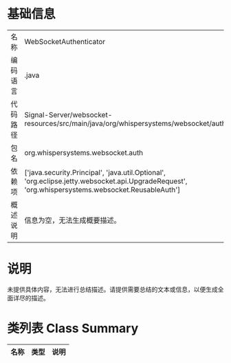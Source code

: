 # 基础信息

|      |      |
|------|------|
| 名称 | WebSocketAuthenticator |
| 编码语言 | .java |
| 代码路径 | Signal-Server/websocket-resources/src/main/java/org/whispersystems/websocket/auth/WebSocketAuthenticator.java |
| 包名 | org.whispersystems.websocket.auth |
| 依赖项 | ['java.security.Principal', 'java.util.Optional', 'org.eclipse.jetty.websocket.api.UpgradeRequest', 'org.whispersystems.websocket.ReusableAuth'] |
| 概述说明 | 信息为空，无法生成概要描述。 |

# 说明

未提供具体内容，无法进行总结描述。请提供需要总结的文本或信息，以便生成全面详尽的描述。

# 类列表 Class Summary

| 名称   | 类型  | 说明 |
|-------|------|-------------|




